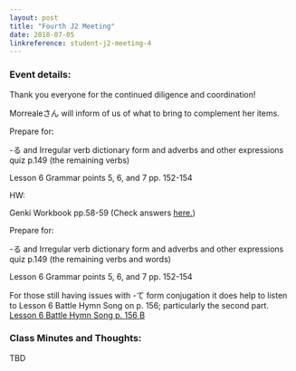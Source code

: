 ```yaml
---
layout: post
title: "Fourth J2 Meeting"
date: 2018-07-05
linkreference: student-j2-meeting-4
---
```


### Event details:

Thank you everyone for the continued diligence and coordination!

Morrealeさん will inform of us of what to bring to complement her items.

Prepare for:

-る and Irregular verb dictionary form and adverbs and other expressions quiz p.149 (the remaining verbs)

Lesson 6 Grammar points 5, 6, and 7 pp. 152-154

HW:

Genki Workbook pp.58-59 (Check answers [here.](https://trantom.github.io/sawada-sensei-no-ato/assets/files/genki-workbook-p58-59-answers.pdf))

Prepare for:

-る and Irregular verb dictionary form and adverbs and other expressions quiz p.149 (the remaining verbs and words)

Lesson 6 Grammar points 5, 6, and 7 pp. 152-154

For those still having issues with -て form conjugation it does help to listen to Lesson 6 Battle Hymn Song on p. 156; particularly the second part.
[Lesson 6 Battle Hymn Song p. 156 B](https://www.youtube.com/watch?v=-s0ZRSpZMWI)

### Class Minutes and Thoughts:

TBD
